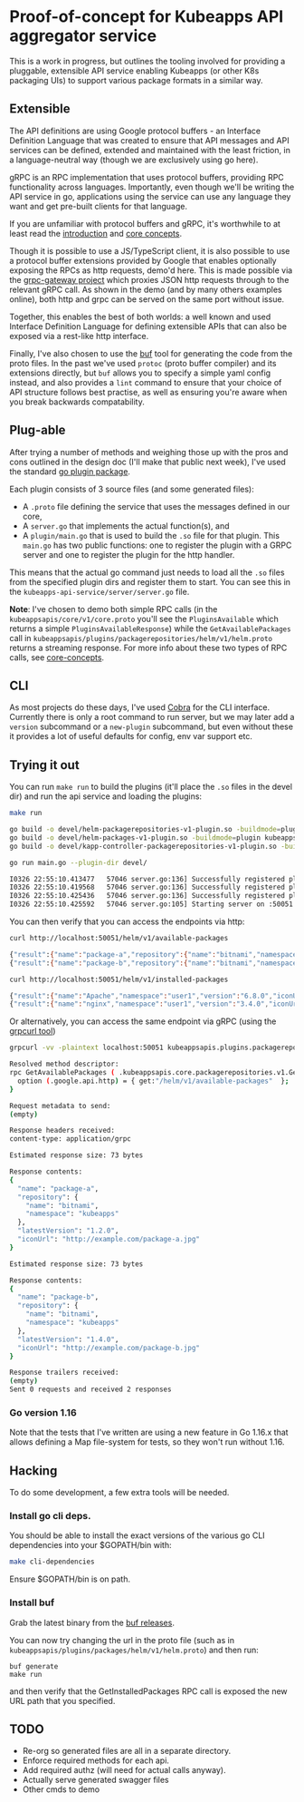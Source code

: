 # Proof-of-concept for Kubeapps API aggregator service

This is a work in progress, but outlines the tooling involved for providing a pluggable, extensible API service enabling Kubeapps (or other K8s packaging UIs) to support various package formats in a similar way.

## Extensible

The API definitions are using Google protocol buffers - an Interface Definition Language that was created to ensure that API messages and API services can be defined, extended and maintained with the least friction, in a language-neutral way (though we are exclusively using go here).

gRPC is an RPC implementation that uses protocol buffers, providing RPC functionality across languages. Importantly, even though we'll be writing the API service in go, applications using the service can use any language they want and get pre-built clients for that language.

If you are unfamiliar with protocol buffers and gRPC, it's worthwhile to at least read the [introduction](https://grpc.io/docs/what-is-grpc/introduction/) and [core concepts](https://www.grpc.io/docs/what-is-grpc/core-concepts/).

Though it is possible to use a JS/TypeScript client, it is also possible to use a protocol buffer extensions provided by Google that enables optionally exposing the RPCs as http requests, demo'd here. This is made possible via the [grpc-gateway project](https://github.com/grpc-ecosystem/grpc-gateway) which proxies JSON http requests through to the relevant gRPC call. As shown in the demo (and by many others examples online), both http and grpc can be served on the same port without issue.

Together, this enables the best of both worlds: a well known and used Interface Definition Language for defining extensible APIs that can also be exposed via a rest-like http interface.

Finally, I've also chosen to use the [buf](https://buf.build/) tool for generating the code from the proto files. In the past we've used `protoc` (proto buffer compiler) and its extensions directly, but `buf` allows you to specify a simple yaml config instead, and also provides a `lint` command to ensure that your choice of API structure follows best practise, as well as ensuring you're aware when you break backwards compatability.

## Plug-able

After trying a number of methods and weighing those up with the pros and cons outlined in the design doc (I'll make that public next week), I've used the standard [go plugin package](https://golang.org/pkg/plugin/).

Each plugin consists of 3 source files (and some generated files):

* A `.proto` file defining the service that uses the messages defined in our core,
* A `server.go` that implements the actual function(s), and
* A `plugin/main.go` that is used to build the `.so` file for that plugin. This `main.go` has two public functions: one to register the plugin with a GRPC server and one to register the plugin for the http handler.

This means that the actual go command just needs to load all the `.so` files from the specified plugin dirs and register them to start. You can see this in the `kubeapps-api-service/server/server.go` file.

**Note**: I've chosen to demo both simple RPC calls (in the `kubeappsapis/core/v1/core.proto` you'll see the `PluginsAvailable` which returns a simple `PluginsAvailableResponse`) while the `GetAvailablePackages` call in `kubeappsapis/plugins/packagerepositories/helm/v1/helm.proto` returns a streaming response. For more info about these two types of RPC calls, see [core-concepts](https://grpc.io/docs/what-is-grpc/core-concepts/).

## CLI

As most projects do these days, I've used [Cobra](https://github.com/spf13/cobra) for the CLI interface. Currently there is only a root command to run server, but we may later add a `version` subcommand or a `new-plugin` subcommand, but even without these it provides a lot of useful defaults for config, env var support etc.

## Trying it out

You can run `make run` to build the plugins (it'll place the `.so` files in the devel dir) and run the api service and loading the plugins:

```bash
make run

go build -o devel/helm-packagerepositories-v1-plugin.so -buildmode=plugin kubeappsapis/plugins/packagerepositories/helm/v1/plugin/main.go
go build -o devel/helm-packages-v1-plugin.so -buildmode=plugin kubeappsapis/plugins/packages/helm/v1/plugin/main.go
go build -o devel/kapp-controller-packagerepositories-v1-plugin.so -buildmode=plugin kubeappsapis/plugins/packagerepositories/kapp_controller/v1/plugin/main.go

go run main.go --plugin-dir devel/

I0326 22:55:10.413477   57046 server.go:136] Successfully registered plugin "/home/michael/dev/vmware/kubeapps/cmd/kubeapps-api-service/devel/helm-packagerepositories-v1-plugin.so"
I0326 22:55:10.419568   57046 server.go:136] Successfully registered plugin "/home/michael/dev/vmware/kubeapps/cmd/kubeapps-api-service/devel/helm-packages-v1-plugin.so"
I0326 22:55:10.425436   57046 server.go:136] Successfully registered plugin "/home/michael/dev/vmware/kubeapps/cmd/kubeapps-api-service/devel/kapp-controller-packagerepositories-v1-plugin.so"
I0326 22:55:10.425592   57046 server.go:105] Starting server on :50051
```

You can then verify that you can access the endpoints via http:

```bash
curl http://localhost:50051/helm/v1/available-packages

{"result":{"name":"package-a","repository":{"name":"bitnami","namespace":"kubeapps"},"latestVersion":"1.2.0","iconUrl":"http://example.com/package-a.jpg"}}
{"result":{"name":"package-b","repository":{"name":"bitnami","namespace":"kubeapps"},"latestVersion":"1.4.0","iconUrl":"http://example.com/package-b.jpg"}}

curl http://localhost:50051/helm/v1/installed-packages

{"result":{"name":"Apache","namespace":"user1","version":"6.8.0","iconUrl":"http://example.com/apache.jpg"}}
{"result":{"name":"nginx","namespace":"user1","version":"3.4.0","iconUrl":"http://example.com/nginx.jpg"}}
```

Or alternatively, you can access the same endpoint via gRPC (using the [grpcurl tool](https://github.com/fullstorydev/grpcurl))

```bash
grpcurl -vv -plaintext localhost:50051 kubeappsapis.plugins.packagerepositories.helm.v1.PackageRepositoriesService.GetAvailablePackages

Resolved method descriptor:
rpc GetAvailablePackages ( .kubeappsapis.core.packagerepositories.v1.GetAvailablePackagesRequest ) returns ( stream .kubeappsapis.core.packagerepositories.v1.AvailablePackage ) {
  option (.google.api.http) = { get:"/helm/v1/available-packages"  };
}

Request metadata to send:
(empty)

Response headers received:
content-type: application/grpc

Estimated response size: 73 bytes

Response contents:
{
  "name": "package-a",
  "repository": {
    "name": "bitnami",
    "namespace": "kubeapps"
  },
  "latestVersion": "1.2.0",
  "iconUrl": "http://example.com/package-a.jpg"
}

Estimated response size: 73 bytes

Response contents:
{
  "name": "package-b",
  "repository": {
    "name": "bitnami",
    "namespace": "kubeapps"
  },
  "latestVersion": "1.4.0",
  "iconUrl": "http://example.com/package-b.jpg"
}

Response trailers received:
(empty)
Sent 0 requests and received 2 responses
```

### Go version 1.16

Note that the tests that I've written are using a new feature in Go 1.16.x that allows defining a Map file-system for tests, so they won't run without 1.16.

## Hacking

To do some development, a few extra tools will be needed.
### Install go cli deps.

You should be able to install the exact versions of the various go CLI dependencies into your $GOPATH/bin with:

```bash
make cli-dependencies
```

Ensure $GOPATH/bin is on path.

### Install buf

Grab the latest binary from the [buf releases](https://github.com/bufbuild/buf/releases).

You can now try changing the url in the proto file (such as in `kubeappsapis/plugins/packages/helm/v1/helm.proto`) and then run:

```
buf generate
make run
```

and then verify that the GetInstalledPackages RPC call is exposed the new URL path that you specified.

## TODO

* Re-org so generated files are all in a separate directory.
* Enforce required methods for each api.
* Add required authz (will need for actual calls anyway).
* Actually serve generated swagger files
* Other cmds to demo
